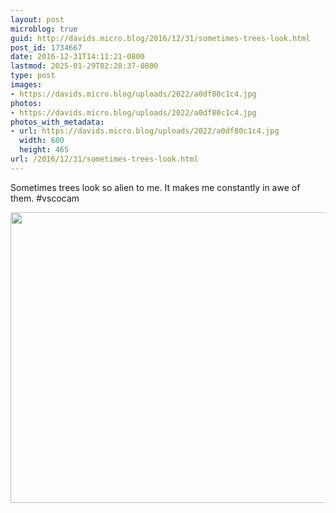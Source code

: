 ```yaml
---
layout: post
microblog: true
guid: http://davids.micro.blog/2016/12/31/sometimes-trees-look.html
post_id: 1734667
date: 2016-12-31T14:11:21-0800
lastmod: 2025-01-29T02:28:37-0800
type: post
images:
- https://davids.micro.blog/uploads/2022/a0df80c1c4.jpg
photos:
- https://davids.micro.blog/uploads/2022/a0df80c1c4.jpg
photos_with_metadata:
- url: https://davids.micro.blog/uploads/2022/a0df80c1c4.jpg
  width: 600
  height: 465
url: /2016/12/31/sometimes-trees-look.html
---
```

Sometimes trees look so alien to me. It makes me constantly in awe of them. #vscocam

<img src="/uploads/2022/a0df80c1c4.jpg" width="600" height="465" alt="">

